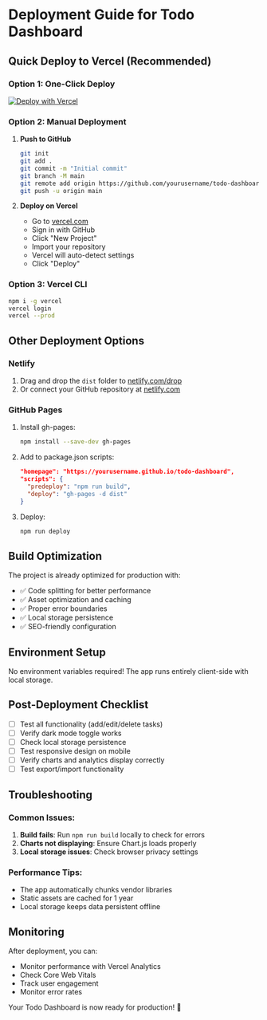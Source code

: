 # Deployment Guide for Todo Dashboard

## Quick Deploy to Vercel (Recommended)

### Option 1: One-Click Deploy
[![Deploy with Vercel](https://vercel.com/button)](https://vercel.com/new/clone)

### Option 2: Manual Deployment

1. **Push to GitHub**
   ```bash
   git init
   git add .
   git commit -m "Initial commit"
   git branch -M main
   git remote add origin https://github.com/yourusername/todo-dashboard.git
   git push -u origin main
   ```

2. **Deploy on Vercel**
   - Go to [vercel.com](https://vercel.com)
   - Sign in with GitHub
   - Click "New Project"
   - Import your repository
   - Vercel will auto-detect settings
   - Click "Deploy"

### Option 3: Vercel CLI
```bash
npm i -g vercel
vercel login
vercel --prod
```

## Other Deployment Options

### Netlify
1. Drag and drop the `dist` folder to [netlify.com/drop](https://netlify.com/drop)
2. Or connect your GitHub repository at [netlify.com](https://netlify.com)

### GitHub Pages
1. Install gh-pages:
   ```bash
   npm install --save-dev gh-pages
   ```

2. Add to package.json scripts:
   ```json
   "homepage": "https://yourusername.github.io/todo-dashboard",
   "scripts": {
     "predeploy": "npm run build",
     "deploy": "gh-pages -d dist"
   }
   ```

3. Deploy:
   ```bash
   npm run deploy
   ```

## Build Optimization

The project is already optimized for production with:
- ✅ Code splitting for better performance
- ✅ Asset optimization and caching
- ✅ Proper error boundaries
- ✅ Local storage persistence
- ✅ SEO-friendly configuration

## Environment Setup

No environment variables required! The app runs entirely client-side with local storage.

## Post-Deployment Checklist

- [ ] Test all functionality (add/edit/delete tasks)
- [ ] Verify dark mode toggle works
- [ ] Check local storage persistence
- [ ] Test responsive design on mobile
- [ ] Verify charts and analytics display correctly
- [ ] Test export/import functionality

## Troubleshooting

### Common Issues:
1. **Build fails**: Run `npm run build` locally to check for errors
2. **Charts not displaying**: Ensure Chart.js loads properly
3. **Local storage issues**: Check browser privacy settings

### Performance Tips:
- The app automatically chunks vendor libraries
- Static assets are cached for 1 year
- Local storage keeps data persistent offline

## Monitoring

After deployment, you can:
- Monitor performance with Vercel Analytics
- Check Core Web Vitals
- Track user engagement
- Monitor error rates

Your Todo Dashboard is now ready for production! 🚀
